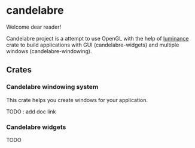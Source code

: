 # candelabre

Welcome dear reader!

Candelabre project is a attempt to use OpenGL with the help of
[luminance](https://github.com/phaazon/luminance-rs) crate to build
applications with GUI (candelabre-widgets) and multiple windows
(candelabre-windowing).

## Crates

### Candelabre windowing system

This crate helps you create windows for your application.

TODO : add doc link

### Candelabre widgets

TODO
